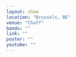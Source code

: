 ```yaml
---
layout: show
location: "Brussels, BE"
venue: "Chaff"
bands: ""
link: ""
poster: ""
youtube: ""
---
```




